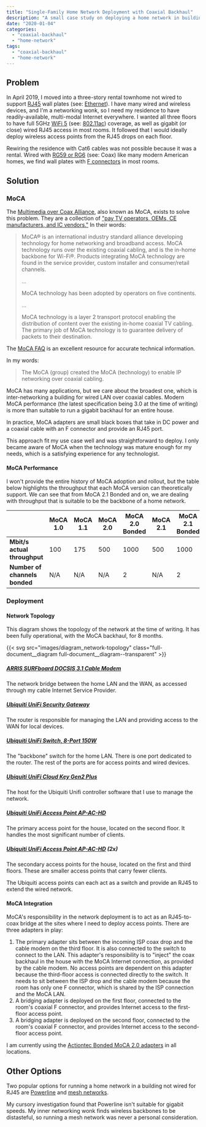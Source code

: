 ```yaml
---
title: "Single-Family Home Network Deployment with Coaxial Backhaul"
description: "A small case study on deploying a home network in buildings that are wired for coaxial cable access."
date: "2020-01-04"
categories:
  - "coaxial-backhaul"
  - "home-network"
tags:
  - "coaxial-backhaul"
  - "home-network"
---
```


## Problem

In April 2019, I moved into a three-story rental townhome not wired to support [RJ45][rj45] wall plates (see: [Ethernet][ethernet]). I have many wired and wireless devices, and I'm a networking wonk, so I need my residence to have readily-available, multi-modal Internet everywhere. I wanted all three floors to have full 5GHz [WiFi 5](wifi-5) (see: [802.11ac][80211ac]) coverage, as well as gigabit (or close) wired RJ45 access in most rooms. It followed that I would ideally deploy wireless access points from the RJ45 drops on each floor.

Rewiring the residence with Cat6 cables was not possible because it was a rental. Wired with [RG59 or RG6][coax-cable-type] (see: Coax) like many modern American homes, we find wall plates with [F connectors][f-connector] in most rooms.

[80211ac]: https://techterms.com/definition/80211ac
[coax-cable-type]: https://techterms.com/definition/coaxial_cable
[ethernet]: https://techterms.com/definition/ethernet
[f-connector]: https://en.wikipedia.org/wiki/F_connector
[rj45]: https://techterms.com/definition/rj45
[wifi-5]: https://www.accessagility.com/blog/wifi-6-wifi-5-wifi-4-new-generational-wifi-names-from-the-wifi-alliance

## Solution

### MoCA

The [Multimedia over Coax Alliance][moca], also known as MoCA, exists to solve this problem. They are a collection of ["pay TV operators, OEMs, CE manufacturers, and IC vendors."][moca_who] In their words:

> MoCA® is an international industry standard alliance developing technology for home networking and broadband access.
> MoCA technology runs over the existing coaxial cabling, and is the in-home backbone for Wi-Fi®.
> Products integrating MoCA technology are found in the service provider, custom installer and consumer/retail channels.
>
> ...
>
> MoCA technology has been adopted by operators on five continents.
>
> ...
>
> MoCA technology is a layer 2 transport protocol enabling the distribution of content over the existing in-home coaxial TV cabling. The primary job of MoCA technology is to guarantee delivery of packets to their destination.

The [MoCA FAQ][moca_faq] is an excellent resource for accurate technical information.

In my words:

> The MoCA (group) created the MoCA (technology) to enable IP networking over coaxial cabling.

MoCA has many applications, but we care about the broadest one, which is inter-networking a building for wired LAN over coaxial cables. Modern MoCA performance (the latest specification being 3.0 at the time of writing) is more than suitable to run a gigabit backhaul for an entire house.

In practice, MoCA adapters are small black boxes that take in DC power and a coaxial cable with an F connector and provide an RJ45 port.

This approach fit my use case well and was straightforward to deploy. I only became aware of MoCA when the technology was mature enough for my needs, which is a satisfying experience for any technologist.

[moca]: http://www.mocalliance.org/
[moca_faq]: http://www.mocalliance.org/about/faqs.htm
[moca_who]: https://en.wikipedia.org/wiki/Multimedia_over_Coax_Alliance#Membership

#### MoCA Performance

I won't provide the entire history of MoCA adoption and rollout, but the table below highlights the throughput that each MoCA version can theoretically support. We can see that from MoCA 2.1 Bonded and on, we are dealing with throughput that is suitable to be the backbone of a home network.

|                           | MoCA 1.0 | MoCA 1.1 | MoCA 2.0 | MoCA 2.0 Bonded | MoCA 2.1 | MoCA 2.1 Bonded | MoCA 2.5 | MoCA 3.0 |
| ------------------------- | -------- | -------- | -------- | --------------- | -------- | --------------- | -------- | -------- |
| **Mbit/s actual throughput** | 100      | 175      | 500      | 1000            | 500      | 1000            | 2500     | 10000    |
| **Number of channels bonded** | N/A      | N/A      | N/A      | 2               | N/A      | 2               | 3~5      | <= 4     |

### Deployment

#### Network Topology

This diagram shows the topology of the network at the time of writing. It has been fully operational, with the MoCA backhaul, for 8 months. 

{{< svg src="images/diagram_network-topology" class="full-document__diagram full-document__diagram--transparent" >}}

##### [ARRIS SURFboard DOCSIS 3.1 Cable Modem](https://amzn.to/2STs1ME)

The network bridge between the home LAN and the WAN, as accessed through my cable Internet Service Provider.

##### [Ubiquiti UniFi Security Gateway](https://amzn.to/2Qp3Wfa)

The router is responsible for managing the LAN and providing access to the WAN for local devices.

##### [Ubiquiti UniFi Switch, 8-Port 150W](https://amzn.to/2tqaelH)

The "backbone" switch for the home LAN. There is one port dedicated to the router. The rest of the ports are for access points and wired devices.

##### [Ubiquiti UniFi Cloud Key Gen2 Plus](https://amzn.to/2Qo8Glj)

The host for the Ubiquiti Unifi controller software that I use to manage the network.

##### [Ubiquiti UniFi Access Point AP-AC-HD](https://amzn.to/36ppzlb)

The primary access point for the house, located on the second floor. It handles the most significant number of clients.

##### [Ubiquiti UniFi Access Point AP-AC-HD](https://amzn.to/2rT3Se8) (2x)

The secondary access points for the house, located on the first and third floors. These are smaller access points that carry fewer clients.

The Ubiquiti access points can each act as a switch and provide an RJ45 to extend the wired network.

#### MoCA Integration

MoCA's responsibility in the network deployment is to act as an RJ45-to-coax bridge at the sites where I need to deploy access points. There are three adapters in play:

1. The primary adapter sits between the incoming ISP coax drop and the cable modem on the third floor. It is also connected to the switch to connect to the LAN. This adapter's responsibility is to "inject" the coax backhaul in the house with the MoCA Internet connection, as provided by the cable modem. No access points are dependent on this adapter because the third-floor access is connected directly to the switch. It needs to sit between the ISP drop and the cable modem because the room has only one F connector, which is shared by the ISP connection and the MoCA LAN.
1. A bridging adapter is deployed on the first floor, connected to the room's coaxial F connector, and provides Internet access to the first-floor access point.
1. A bridging adapter is deployed on the second floor, connected to the room's coaxial F connector, and provides Internet access to the second-floor access point.

I am currently using the [Actiontec Bonded MoCA 2.0 adapters](https://amzn.to/2MXV3ah) in all locations.

## Other Options

Two popular options for running a home network in a building not wired for RJ45 are [Powerline](https://www.techradar.com/news/networking/powerline-networking-what-you-need-to-know-930691) and [mesh networks](https://www.tomsguide.com/us/what-is-mesh-wifi-router,news-24580.html). 

My cursory investigation found that Powerline isn't suitable for gigabit speeds. My inner networking wonk finds wireless backbones to be distasteful, so running a mesh network was never a personal consideration.

